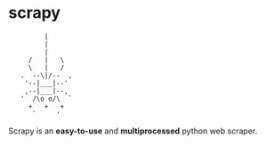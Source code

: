 # scrapy

             |
             |
             |
         /   |   \
         \   |   /
       .  --\|/--  ,
        '--|___|--'
        ,--|___|--,
       '  /\o o/\  `
         +   +   +
          `     '
          

Scrapy is an __easy-to-use__ and __multiprocessed__ python web scraper. 
